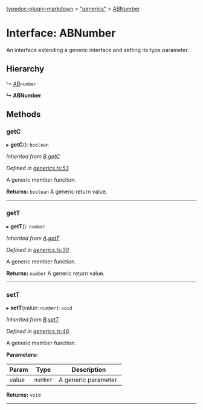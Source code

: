 [typedoc-plugin-markdown](../README.md) > ["generics"](../modules/_generics_.md) > [ABNumber](../interfaces/_generics_.abnumber.md)

# Interface: ABNumber

An interface extending a generic interface and setting its type parameter.

## Hierarchy

↳  [AB](_generics_.ab.md)`number`

**↳ ABNumber**

## Methods
<a id="getc"></a>

###  getC

▸ **getC**(): `boolean`

*Inherited from [B](_generics_.b.md).[getC](_generics_.b.md#getc)*

*Defined in [generics.ts:53](https://github.com/tgreyjs/typedoc-plugin-markdown/blob/master/tests/src/generics.ts#L53)*

A generic member function.

**Returns:** `boolean`
A generic return value.

___

<a id="gett"></a>

###  getT

▸ **getT**(): `number`

*Inherited from [A](_generics_.a.md).[getT](_generics_.a.md#gett)*

*Defined in [generics.ts:30](https://github.com/tgreyjs/typedoc-plugin-markdown/blob/master/tests/src/generics.ts#L30)*

A generic member function.

**Returns:** `number`
A generic return value.

___

<a id="sett"></a>

###  setT

▸ **setT**(value: *`number`*): `void`

*Inherited from [B](_generics_.b.md).[setT](_generics_.b.md#sett)*

*Defined in [generics.ts:46](https://github.com/tgreyjs/typedoc-plugin-markdown/blob/master/tests/src/generics.ts#L46)*

A generic member function.

**Parameters:**

| Param | Type | Description |
| ------ | ------ | ------ |
| value | `number`   |  A generic parameter. |

**Returns:** `void`

___

